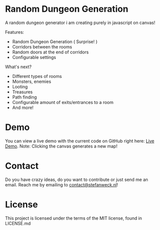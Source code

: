<h1>Random Dungeon Generation</h1>

A random dungeon generator i am creating purely in javascript on canvas! 

Features:
- Random Dungeon Generation ( Surprise! )
- Corridors between the rooms
- Random doors at the end of corridors
- Configurable settings

What's next?

- Different types of rooms
- Monsters, enemies
- Looting
- Treasures
- Path finding
- Configurable amount of exits/entrances to a room
- And more!

<h1>Demo</h1>

You can view a live demo with the current code 
on GitHub right here: [Live Demo](http://htmlpreview.github.io/?https://github.com/stefanweck/dungeongeneration/blob/master/index.html).
Note: Clicking the canvas generates a new map!
 
<h1>Contact</h1>

Do you have crazy ideas, do you want to contribute or just send 
me an email. Reach me by emailing to contact@stefanweck.nl!

<h1>License</h1>
This project is licensed under the terms of the MIT license, 
found in LICENSE.md
